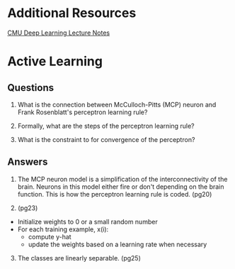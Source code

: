 # Additional Resources

[CMU Deep Learning Lecture Notes](https://sebastianraschka.com/pdf/lecture-notes/stat479ss19/)

# Active Learning

## Questions
1. What is the connection between McCulloch-Pitts (MCP) neuron and Frank Rosenblatt's perceptron learning rule?

2. Formally, what are the steps of the perceptron learning rule?

3. What is the constraint to for convergence of the perceptron?

## Answers
1. The MCP neuron model is a simplification of the interconnectivity of the brain. Neurons in this model either fire or don't depending on the brain function. This is how the perceptron learning rule is coded. (pg20)

2. (pg23)
- Initialize weights to 0 or a small random number
- For each training example, x(i): 
    + compute y-hat 
    + update the weights based on a learning rate when necessary

3. The classes are linearly separable. (pg25)
